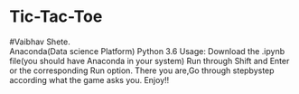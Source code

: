 # Tic-Tac-Toe
#Vaibhav Shete.    
Anaconda(Data science Platform)
Python 3.6
Usage:
	Download the .ipynb file(you should have Anaconda in your system)
	Run through Shift and Enter or the corresponding Run option.
	There you are,Go through stepbystep according what the game asks
	you.
	Enjoy!!
